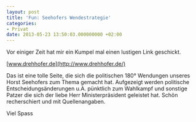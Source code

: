 ```yaml
---
layout: post
title: 'Fun: Seehofers Wendestrategie'
categories: 
- Privat
date: 2013-05-23 13:50:03.000000000 +02:00
---
```

Vor einiger Zeit hat mir ein Kumpel mal einen lustigen Link geschickt.

[www.drehhofer.de](http://www.drehhofer.de/)

Das ist eine tolle Seite, die sich die politischen 180° Wendungen unseres Horst Seehofers zum Thema gemacht hat.
Aufgezeigt werden politische Entscheidungsänderungen u.A. pünktlich zum Wahlkampf und sonstige Patzer die sich der liebe Herr Ministerpräsident geleistet hat.
Schön recherschiert und mit Quellenangaben.

Viel Spass
